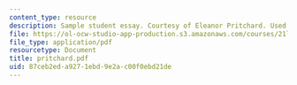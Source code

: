 ```yaml
---
content_type: resource
description: Sample student essay. Courtesy of Eleanor Pritchard. Used with permission.
file: https://ol-ocw-studio-app-production.s3.amazonaws.com/courses/21l-009-shakespeare-spring-2004/87ceb2eda9271ebd9e2ac00f0ebd21de_pritchard.pdf
file_type: application/pdf
resourcetype: Document
title: pritchard.pdf
uid: 87ceb2ed-a927-1ebd-9e2a-c00f0ebd21de
---
```

